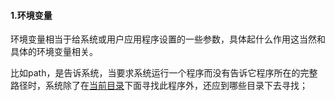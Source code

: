 #### 1.环境变量

环境变量相当于给系统或用户应用程序设置的一些参数，具体起什么作用这当然和具体的环境变量相关。

比如path，是告诉系统，当要求系统运行一个程序而没有告诉它程序所在的完整路径时，系统除了在[当前目录](https://baike.baidu.com/item/当前目录)下面寻找此程序外，还应到哪些目录下去寻找；

